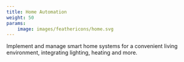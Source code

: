 ```yaml
---
title: Home Automation
weight: 50
params:
    image: images/feathericons/home.svg
---
```


Implement and manage smart home systems for a convenient living environment,
integrating lighting, heating and more.
